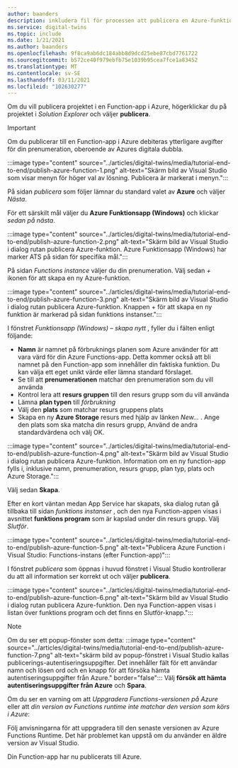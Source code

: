 ```yaml
---
author: baanders
description: inkludera fil för processen att publicera en Azure-funktion från Visual Studio
ms.service: digital-twins
ms.topic: include
ms.date: 1/21/2021
ms.author: baanders
ms.openlocfilehash: 9f8ca9ab6dc184abb8d9dcd25ebe87cbd7761722
ms.sourcegitcommit: b572ce40f979ebfb75e1039b95cea7fce1a83452
ms.translationtype: MT
ms.contentlocale: sv-SE
ms.lasthandoff: 03/11/2021
ms.locfileid: "102630277"
---
```

Om du vill publicera projektet i en Function-app i Azure, högerklickar du på projektet i *Solution Explorer* och väljer **publicera**.

> [!IMPORTANT] 
> Om du publicerar till en Function-app i Azure debiteras ytterligare avgifter för din prenumeration, oberoende av Azures digitala dubbla.

:::image type="content" source="../articles/digital-twins/media/tutorial-end-to-end/publish-azure-function-1.png" alt-text="Skärm bild av Visual Studio som visar menyn för höger val av lösning. Publicera är markerat i menyn.":::

På sidan *publicera* som följer lämnar du standard valet av **Azure** och väljer *Nästa*. 

För ett särskilt mål väljer du **Azure Funktionsapp (Windows)** och klickar *sedan på nästa*.

:::image type="content" source="../articles/digital-twins/media/tutorial-end-to-end/publish-azure-function-2.png" alt-text="Skärm bild av Visual Studio i dialog rutan publicera Azure-funktion. Azure Funktionsapp (Windows) har marker ATS på sidan för specifika mål.":::

På sidan *Functions instance* väljer du din prenumeration. Välj sedan *+* ikonen för att skapa en ny Azure-funktion.

:::image type="content" source="../articles/digital-twins/media/tutorial-end-to-end/publish-azure-function-3.png" alt-text="Skärm bild av Visual Studio i dialog rutan publicera Azure-funktion. Knappen + för att skapa en ny funktion är markerad på sidan funktions instanser.":::

I fönstret *Funktionsapp (Windows) – skapa nytt* , fyller du i fälten enligt följande:
* **Namn** är namnet på förbruknings planen som Azure använder för att vara värd för din Azure Functions-app. Detta kommer också att bli namnet på den Function-app som innehåller din faktiska funktion. Du kan välja ett eget unikt värde eller lämna standard förslaget.
* Se till att **prenumerationen** matchar den prenumeration som du vill använda 
* Kontrol lera att **resurs gruppen** till den resurs grupp som du vill använda
* Lämna **plan typen** till *förbrukning*
* Välj den **plats** som matchar resurs gruppens plats
* Skapa en ny **Azure Storage** resurs med hjälp av länken *New...* . Ange den plats som ska matcha din resurs grupp, Använd de andra standardvärdena och välj OK.

:::image type="content" source="../articles/digital-twins/media/tutorial-end-to-end/publish-azure-function-4.png" alt-text="Skärm bild av Visual Studio i dialog rutan publicera Azure-funktion. Information om en ny function-app fylls i, inklusive namn, prenumeration, resurs grupp, plan typ, plats och Azure Storage.":::

Välj sedan **Skapa**.

Efter en kort väntan medan App Service har skapats, ska dialog rutan gå tillbaka till sidan *funktions instanser* , och den nya Function-appen visas i avsnittet **funktions program** som är kapslad under din resurs grupp. Välj *Slutför*.

:::image type="content" source="../articles/digital-twins/media/tutorial-end-to-end/publish-azure-function-5.png" alt-text="Publicera Azure Function i Visual Studio: Functions-instans (efter Function-app)":::

I fönstret *publicera* som öppnas i huvud fönstret i Visual Studio kontrollerar du att all information ser korrekt ut och väljer **publicera**.

:::image type="content" source="../articles/digital-twins/media/tutorial-end-to-end/publish-azure-function-6.png" alt-text="Skärm bild av Visual Studio i dialog rutan publicera Azure-funktion. Den nya Function-appen visas i listan över funktions program och det finns en Slutför-knapp.":::

> [!NOTE]
> Om du ser ett popup-fönster som detta: :::image type="content" source="../articles/digital-twins/media/tutorial-end-to-end/publish-azure-function-7.png" alt-text="skärm bild av popup-fönstret i Visual Studio kallas publicerings-autentiseringsuppgifter. Det innehåller fält för ett användar namn och lösen ord och en knapp för att försöka hämta autentiseringsuppgifter från Azure." border="false":::
> Välj **försök att hämta autentiseringsuppgifter från Azure** och **Spara**.
>
> Om du ser en varning om att *Uppgradera Functions-versionen på Azure* eller att *din version av Functions runtime inte matchar den version som körs i Azure*:
>
> Följ anvisningarna för att uppgradera till den senaste versionen av Azure Functions Runtime. Det här problemet kan uppstå om du använder en äldre version av Visual Studio.

Din Function-app har nu publicerats till Azure.